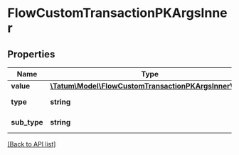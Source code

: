 # FlowCustomTransactionPKArgsInner

## Properties

Name | Type | Description | Notes
------------ | ------------- | ------------- | -------------
**value** | [**\Tatum\Model\FlowCustomTransactionPKArgsInnerValue**](FlowCustomTransactionPKArgsInnerValue.md) |  |
**type** | **string** | Type of the argument |
**sub_type** | **string** | Type of the argument | [optional]

[[Back to API list]](../../README.md#api-endpoints)
